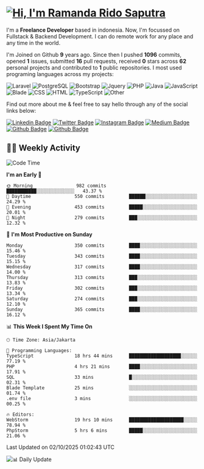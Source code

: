 # [![Hi, I'm Ramanda Rido Saputra](https://readme-typing-svg.herokuapp.com?size=24&vCenter=true&lines=%F0%9F%91%8B+Hi%2C+I'm+Ramanda+Rido+Saputra+;%F0%9F%92%BB+Fullstack+Web+Developer+)](https://git.io/typing-svg)

I'm a **Freelance Developer** based in indonesia. Now, I'm focussed on Fullstack & Backend Development. I can do remote work for any place and any time in the world.

I'm Joined on Github **9** years ago. Since then I pushed **1096** commits, opened **1** issues, submitted **16** pull requests, received **0** stars across **62** personal projects and contributed to **1** public repositories.
I most used programing languages across my projects:

![Laravel](https://img.shields.io/badge/Laravel-FF2D20?flat&logo=laravel&logoColor=white)
![PostgreSQL](https://img.shields.io/badge/PostgreSQL-316192?flat&logo=postgresql&logoColor=white)
![Bootstrap](https://img.shields.io/badge/Bootstrap-563D7C?flat&logo=bootstrap&logoColor=white)
![Jquery](https://img.shields.io/badge/jQuery-0769AD?flat&logo=jquery&logoColor=white)
![PHP](https://img.shields.io/badge/-PHP-%234F5D95?style=flat&logo=PHP&logoColor=white)
![Java](https://img.shields.io/badge/-Java-%23b07219?style=flat&logo=Java&logoColor=white)
![JavaScript](https://img.shields.io/badge/-JavaScript-%23f1e05a?style=flat&logo=JavaScript&logoColor=white)
![Blade](https://img.shields.io/badge/-Blade-%23f7523f?style=flat&logo=Blade&logoColor=white)
![CSS](https://img.shields.io/badge/-CSS-%23663399?style=flat&logo=CSS&logoColor=white)
![HTML](https://img.shields.io/badge/-HTML-%23e34c26?style=flat&logo=HTML&logoColor=white)
![TypeScript](https://img.shields.io/badge/-TypeScript-%233178c6?style=flat&logo=TypeScript&logoColor=white)
![Other](https://img.shields.io/badge/-Other-%23ededed?style=flat&logo=Other&logoColor=white)

Find out more about me & feel free to say hello through any of the social links below:

[![Linkedin Badge](https://img.shields.io/badge/-ramandaaridogh-blue?style=flat&logo=Linkedin&logoColor=white&link=https://www.linkedin.com/in/ramanda-rido-saputra/)](https://www.linkedin.com/in/ramanda-rido-saputra/)
[![Twitter Badge](https://img.shields.io/badge/-ramandaaridogh-%231DA1F2.svg?style=flat&logo=twitter&logoColor=white&link=https://www.twitter.com/ramandaaridogh)](https://www.twitter.com/ramandaaridogh/)
[![Instagram Badge](https://img.shields.io/badge/-ramandaaridogh-purple?style=flat&logo=instagram&logoColor=white&link=https://instagram.com/ramandaaridogh_/)](https://instagram.com/ramandaaridogh_)
[![Medium Badge](https://img.shields.io/badge/-@ramandaaridogh-%2312100E.svg?style=flat&logo=Medium&logoColor=white&link=https://medium.com/@ramandaaridogh/)](https://medium.com/@ramandaaridogh)
[![Github Badge](https://img.shields.io/badge/-@ramandaaridogh-100000.svg?style=flat&logo=github&logoColor=white&link=https://github.com/ramandaaridogh)](https://github.com/ramandaaridogh)
[![Github Badge](https://img.shields.io/badge/-@mxcode-100000.svg?style=flat&logo=github&logoColor=white&link=https://github.com/ramanda-mxcode)](https://github.com/ramanda-mxcode)

## 👨‍💻 Weekly Activity
<!--START_SECTION:waka-->
![Code Time](http://img.shields.io/badge/Code%20Time-1%2C616%20hrs%2040%20mins-blue)

**I'm an Early 🐤** 

```text
🌞 Morning                982 commits         ███████████░░░░░░░░░░░░░░   43.37 % 
🌆 Daytime                550 commits         ██████░░░░░░░░░░░░░░░░░░░   24.29 % 
🌃 Evening                453 commits         █████░░░░░░░░░░░░░░░░░░░░   20.01 % 
🌙 Night                  279 commits         ███░░░░░░░░░░░░░░░░░░░░░░   12.32 % 
```
📅 **I'm Most Productive on Sunday** 

```text
Monday                   350 commits         ████░░░░░░░░░░░░░░░░░░░░░   15.46 % 
Tuesday                  343 commits         ████░░░░░░░░░░░░░░░░░░░░░   15.15 % 
Wednesday                317 commits         ████░░░░░░░░░░░░░░░░░░░░░   14.00 % 
Thursday                 313 commits         ███░░░░░░░░░░░░░░░░░░░░░░   13.83 % 
Friday                   302 commits         ███░░░░░░░░░░░░░░░░░░░░░░   13.34 % 
Saturday                 274 commits         ███░░░░░░░░░░░░░░░░░░░░░░   12.10 % 
Sunday                   365 commits         ████░░░░░░░░░░░░░░░░░░░░░   16.12 % 
```


📊 **This Week I Spent My Time On** 

```text
🕑︎ Time Zone: Asia/Jakarta

💬 Programming Languages: 
TypeScript               18 hrs 44 mins      ███████████████████░░░░░░   77.19 % 
PHP                      4 hrs 21 mins       ████░░░░░░░░░░░░░░░░░░░░░   17.91 % 
SQL                      33 mins             █░░░░░░░░░░░░░░░░░░░░░░░░   02.31 % 
Blade Template           25 mins             ░░░░░░░░░░░░░░░░░░░░░░░░░   01.74 % 
.env file                3 mins              ░░░░░░░░░░░░░░░░░░░░░░░░░   00.25 % 

🔥 Editors: 
WebStorm                 19 hrs 10 mins      ████████████████████░░░░░   78.94 % 
PhpStorm                 5 hrs 6 mins        █████░░░░░░░░░░░░░░░░░░░░   21.06 % 
```


 Last Updated on 02/10/2025 01:02:43 UTC
<!--END_SECTION:waka-->

![📊 Daily Update](https://github.com/ramandaaridogh/ramandaaridogh/actions/workflows/update-activity.yml/badge.svg)
